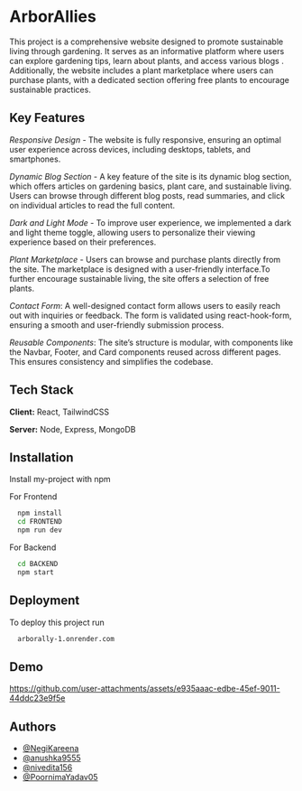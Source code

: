 
# ArborAllies 

This project is a comprehensive website designed to promote sustainable living through gardening. It serves as an informative platform where users can explore gardening tips, learn about plants, and access various blogs . Additionally, the website includes a plant marketplace where users can purchase plants, with a dedicated section offering free plants to encourage sustainable practices.


## Key Features
*Responsive Design* -  The website is fully responsive, ensuring an optimal user experience across devices, including desktops, tablets, and smartphones.

*Dynamic Blog Section* - A key feature of the site is its dynamic blog section, which offers articles on gardening basics, plant care, and sustainable living. Users can browse through different blog posts, read summaries, and click on individual articles to read the full content.

*Dark and Light Mode* - To improve user experience, we implemented a dark and light theme toggle, allowing users to personalize their viewing experience based on their preferences.

*Plant Marketplace* - Users can browse and purchase plants directly from the site. The marketplace is designed with a user-friendly interface.To further encourage sustainable living, the site offers a selection of free plants.

*Contact Form*: A well-designed contact form allows users to easily reach out with inquiries or feedback. The form is validated using react-hook-form, ensuring a smooth and user-friendly submission process.

*Reusable Components*: The site’s structure is modular, with components like the Navbar, Footer, and Card components reused across different pages. This ensures consistency and simplifies the codebase.
## Tech Stack

**Client:** React, TailwindCSS

**Server:** Node, Express, MongoDB


## Installation

Install my-project with npm 

For Frontend
```bash
  npm install
  cd FRONTEND
  npm run dev
```
For Backend
```bash
  cd BACKEND
  npm start
```
    
## Deployment

To deploy this project run

```bash
  arborally-1.onrender.com
```


## Demo


https://github.com/user-attachments/assets/e935aaac-edbe-45ef-9011-44ddc23e9f5e


## Authors

- [@NegiKareena](https://github.com/NegiKareena)
- [@anushka9555 ](https://github.com/anushka9555)
- [@nivedita156](https://github.com/nivedita156)
- [@PoornimaYadav05](https://github.com/PoornimaYadav05)



